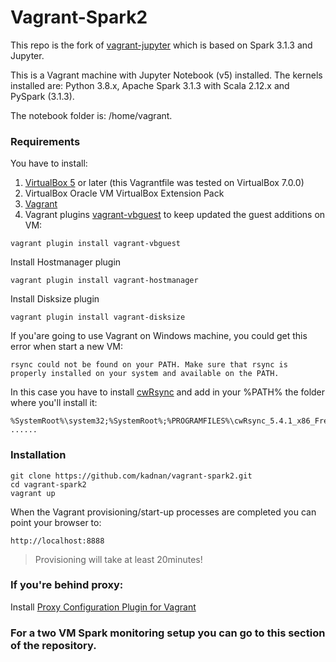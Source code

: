 # Vagrant-Spark2

This repo is the fork of [vagrant-jupyter](https://github.com/giabar/vagrant-jupyter) which is based on Spark 3.1.3 and Jupyter.

This is a Vagrant machine with Jupyter Notebook (v5) installed.
The kernels installed are: Python 3.8.x, Apache Spark 3.1.3 with Scala 2.12.x and PySpark (3.1.3).

The notebook folder is: /home/vagrant.


### Requirements
You have to install:

1. [VirtualBox 5](https://www.virtualbox.org/wiki/Downloads) or later (this Vagrantfile was tested on VirtualBox 7.0.0)
2. VirtualBox Oracle VM VirtualBox Extension Pack
3. [Vagrant](https://www.vagrantup.com)
4. Vagrant plugins [vagrant-vbguest](https://github.com/dotless-de/vagrant-vbguest) to keep updated the guest additions on VM:
```
vagrant plugin install vagrant-vbguest
```
Install Hostmanager plugin
```
vagrant plugin install vagrant-hostmanager
```
Install Disksize plugin
```
vagrant plugin install vagrant-disksize
```

If you'are going to use Vagrant on Windows machine, you could get this error when start a new VM:
```
rsync could not be found on your PATH. Make sure that rsync is properly installed on your system and available on the PATH.
```
In this case you have to install [cwRsync](http://www.rsync.net/resources/howto/windows_rsync.html) and add in your %PATH% the folder where you'll install it:

```
%SystemRoot%\system32;%SystemRoot%;%PROGRAMFILES%\cwRsync_5.4.1_x86_Free; ......
```


### Installation

```
git clone https://github.com/kadnan/vagrant-spark2.git
cd vagrant-spark2
vagrant up
```

When the Vagrant provisioning/start-up processes are completed you can point your browser to:

```
http://localhost:8888
```
> Provisioning will take at least 20minutes!


### If you're behind proxy:

Install [Proxy Configuration Plugin for Vagrant](https://github.com/tmatilai/vagrant-proxyconf/)

### For a two VM Spark monitoring setup you can go to this section of the repository.
